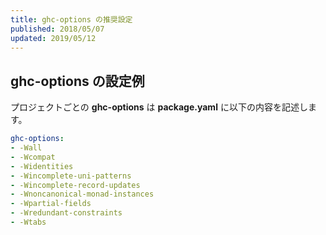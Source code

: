 ```yaml
---
title: ghc-options の推奨設定
published: 2018/05/07
updated: 2019/05/12
---
```


## ghc-options の設定例

プロジェクトごとの **ghc-options** は **package.yaml** に以下の内容を記述します。

```yaml
ghc-options:
- -Wall
- -Wcompat
- -Widentities
- -Wincomplete-uni-patterns
- -Wincomplete-record-updates
- -Wnoncanonical-monad-instances
- -Wpartial-fields
- -Wredundant-constraints
- -Wtabs
```
